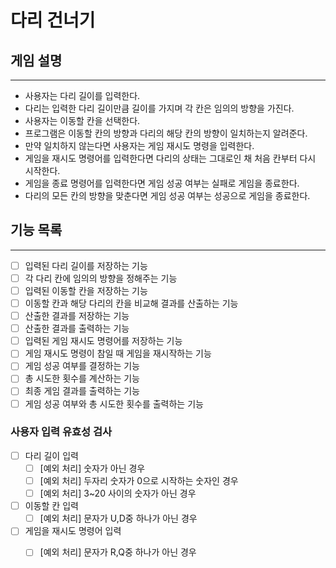 # 다리 건너기

## 게임 설명

---

* 사용자는 다리 길이를 입력한다.
* 다리는 입력한 다리 길이만큼 길이를 가지며 각 칸은 임의의 방향을 가진다.
* 사용자는 이동할 칸을 선택한다.
* 프로그램은 이동할 칸의 방향과 다리의 해당 칸의 방향이 일치하는지 알려준다.
* 만약 일치하지 않는다면 사용자는 게임 재시도 명령을 입력한다.
* 게임을 재시도 명령어를 입력한다면 다리의 상태는 그대로인 채 처음 칸부터 다시 시작한다.
* 게임을 종료 명령어를 입력한다면 게임 성공 여부는 실패로 게임을 종료한다.
* 다리의 모든 칸의 방향을 맞춘다면 게임 성공 여부는 성공으로 게임을 종료한다.

## 기능 목록

---

- [ ] 입력된 다리 길이를 저장하는 기능
- [ ] 각 다리 칸에 임의의 방향을 정해주는 기능
- [ ] 입력된 이동할 칸을 저장하는 기능
- [ ] 이동할 칸과 해당 다리의 칸을 비교해 결과를 산출하는 기능
- [ ] 산출한 결과를 저장하는 기능
- [ ] 산출한 결과를 출력하는 기능
- [ ] 입력된 게임 재시도 명령어를 저장하는 기능
- [ ] 게임 재시도 명령이 참일 때 게임을 재시작하는 기능
- [ ] 게임 성공 여부를 결정하는 기능
- [ ] 총 시도한 횟수를 계산하는 기능
- [ ] 최종 게임 결과를 출력하는 기능
- [ ] 게임 성공 여부와 총 시도한 횟수를 출력하는 기능

### 사용자 입력 유효성 검사

- [ ] 다리 길이 입력
    - [ ] [예외 처리] 숫자가 아닌 경우
    - [ ] [예외 처리] 두자리 숫자가 0으로 시작하는 숫자인 경우
    - [ ] [예외 처리] 3~20 사이의 숫자가 아닌 경우

- [ ] 이동할 칸 입력
    - [ ] [예외 처리] 문자가 U,D중 하나가 아닌 경우

- [ ] 게임을 재시도 명령어 입력
    - [ ] [예외 처리] 문자가 R,Q중 하나가 아닌 경우

